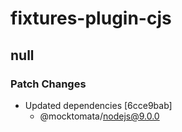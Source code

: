 # fixtures-plugin-cjs

## null

### Patch Changes

- Updated dependencies [6cce9bab]
  - @mocktomata/nodejs@9.0.0

